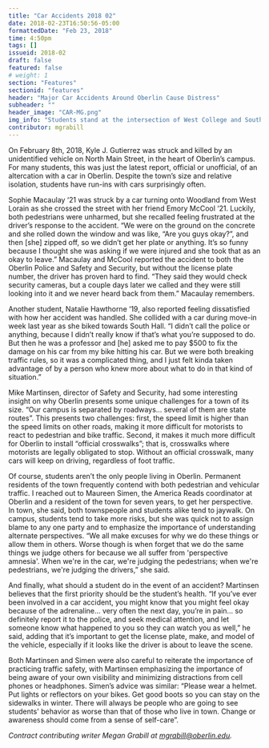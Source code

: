 ```yaml
---
title: "Car Accidents 2018 02"
date: 2018-02-23T16:50:56-05:00
formattedDate: "Feb 23, 2018"
time: 4:50pm
tags: []
issueid: 2018-02
draft: false
featured: false
# weight: 1 
section: "Features"
sectionid: "features"
header: "Major Car Accidents Around Oberlin Cause Distress"
subheader: ""
header_image: "CAR-MG.png"
img_info: "Students stand at the intersection of West College and South Professor. Photo by Em Webster."
contributor: mgrabill
---
```


On February 8th, 2018, Kyle J. Gutierrez was struck and killed by an unidentified vehicle on North Main Street, in the heart of Oberlin’s campus. For many students, this was just the latest report, official or unofficial, of an altercation with a car in Oberlin. Despite the town’s size and relative isolation, students have run-ins with cars surprisingly often.

Sophie Macaulay ‘21 was struck by a car turning onto Woodland from West Lorain as she crossed the street with her friend Emory McCool ‘21. Luckily, both pedestrians were unharmed, but she recalled feeling frustrated at the driver’s response to the accident. “We were on the ground on the concrete and she rolled down the window and was like, “Are you guys okay?”, and then [she] zipped off, so we didn’t get her plate or anything. It’s so funny because I thought she was asking if we were injured and she took that as an okay to leave.” Macaulay and McCool reported the accident to both the Oberlin Police and Safety and Security, but without the license plate number, the driver has proven hard to find. “They said they would check security cameras, but a couple days later we called and they were still looking into it and we never heard back from them.” Macaulay remembers.

Another student, Natalie Hawthorne ‘19, also reported feeling dissatisfied with how her accident was handled. She collided with a car during move-in week last year as she biked towards South Hall. “I didn’t call the police or anything, because I didn’t really know if that’s what you’re supposed to do. But then he was a professor and [he] asked me to pay $500 to fix the damage on his car from my bike hitting his car. But we were both breaking traffic rules, so it was a complicated thing, and I just felt kinda taken advantage of by a person who knew more about what to do in that kind of situation.”

Mike Martinsen, director of Safety and Security, had some interesting insight on why Oberlin presents some unique challenges for a town of its size. “Our campus is separated by roadways… several of them are state routes”. This presents two challenges: first, the speed limit is higher than the speed limits on other roads, making it more difficult for motorists to react to pedestrian and bike traffic. Second, it makes it much more difficult for Oberlin to install “official crosswalks”; that is, crosswalks where motorists are legally obligated to stop. Without an official crosswalk, many cars will keep on driving, regardless of foot traffic.

Of course, students aren’t the only people living in Oberlin. Permanent residents of the town frequently contend with both pedestrian and vehicular  traffic. I reached out to Maureen Simen, the America Reads coordinator at Oberlin and a resident of the town for seven years, to get her perspective. In town, she said, both townspeople and students alike tend to jaywalk. On campus, students tend to take more risks, but she was quick not to assign blame to any one party and to emphasize the importance of understanding alternate perspectives. “We all make excuses for why we do these things or allow them in others. Worse though is when forget that we do the same things we judge others for because we all suffer from 'perspective amnesia'. When we're in the car, we're judging the pedestrians; when we're pedestrians, we're judging the drivers,” she said.

And finally, what should a student do in the event of an accident? Martinsen believes that the first priority should be the student’s health. “If you’ve ever been involved in a car accident, you might know that you might feel okay because of the adrenaline… very often the next day, you’re in pain… so definitely report it to the police, and seek medical attention, and let someone know what happened to you so they can watch you as well,” he said, adding that it’s important to get the license plate, make, and model of the vehicle, especially if it looks like the driver is about to leave the scene.

Both Martinsen and Simen were also careful to reiterate the importance of practicing traffic safety, with Martinsen emphasizing the importance of being aware of your own visibility and minimizing distractions from cell phones or headphones. Simen’s advice was similar: “Please wear a helmet. Put lights or reflectors on your bikes. Get good boots so you can stay on the sidewalks in winter. There will always be people who are going to see students' behavior as worse than that of those who live in town. Change or awareness should come from a sense of self-care”.

*Contract contributing writer Megan Grabill at mgrabill@oberlin.edu.*
